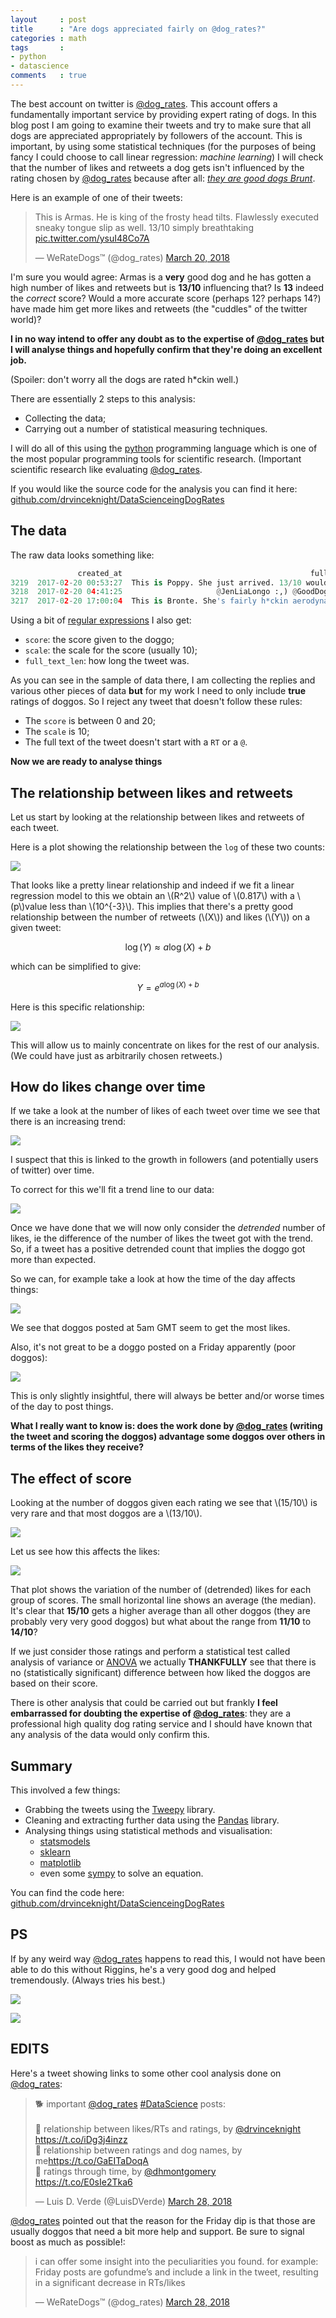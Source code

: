 ```yaml
---
layout     : post
title      : "Are dogs appreciated fairly on @dog_rates?"
categories : math
tags       :
- python
- datascience
comments   : true
---
```


The best account on twitter is [@dog_rates](https://twitter.com/dog_rates). This
account offers a fundamentally important service by providing expert rating of
dogs. In this blog post I am going to examine their tweets and try to make sure
that all dogs are appreciated appropriately by followers of the account. This is
important, by using some statistical techniques (for the purposes of being fancy
I could choose to call linear regression: *machine learning*) I will check that
the number of likes and retweets a dog gets isn't influenced by the rating
chosen by [@dog_rates](https://twitter.com/dog_rates) because after all: [*they
are good dogs Brunt*](http://knowyourmeme.com/memes/theyre-good-dogs-brent).

Here is an example of one of their tweets:

<blockquote class="twitter-tweet" data-lang="en"><p lang="en" dir="ltr">This is
Armas. He is king of the frosty head tilts. Flawlessly executed sneaky tongue
slip as well. 13/10 simply breathtaking <a
href="https://t.co/ysuI48Co7A">pic.twitter.com/ysuI48Co7A</a></p>&mdash;
WeRateDogs™ (@dog_rates) <a
href="https://twitter.com/dog_rates/status/975887646223462400?ref_src=twsrc%5Etfw">March
20, 2018</a></blockquote>
<script async src="https://platform.twitter.com/widgets.js"
charset="utf-8"></script>

I'm sure you would agree: Armas is a **very** good dog and he has gotten a high
number of likes and retweets but is **13/10** influencing that? Is **13** indeed
the *correct* score? Would a more accurate score (perhaps 12? perhaps 14?) have
made him get more likes and retweets (the "cuddles" of the twitter world)?

**I in no way intend to offer any doubt as to the expertise of
[@dog_rates](https://twitter.com/dog_rates) but I will analyse things and
hopefully confirm that they're doing an excellent job.**

(Spoiler: don't worry all the dogs are rated h\*ckin well.)

There are essentially 2 steps to this analysis:

- Collecting the data;
- Carrying out a number of statistical measuring techniques.

I will do all of this using the [python](https://www.python.org) programming
language which is one of the most popular programming tools for scientific
research. (Important scientific research like evaluating
[@dog_rates](https://twitter.com/dog_rates).

If you would like the source code for the analysis you can find it here:
[github.com/drvinceknight/DataScienceingDogRates](https://github.com/drvinceknight/DataScienceingDogRates)

## The data

The raw data looks something like:

```python
               created_at                                          full_text  like_count  retweet_count
3219  2017-02-20 00:53:27  This is Poppy. She just arrived. 13/10 would s...       16007           2296
3218  2017-02-20 04:41:25                     @JenLiaLongo :,) @GoodDogsGame          14              0
3217  2017-02-20 17:00:04  This is Bronte. She's fairly h*ckin aerodynami...       22256           3565
```

Using a bit of [regular
expressions]("https://en.wikipedia.org/wiki/Regular_expression") I also get:

- `score`: the score given to the doggo;
- `scale`: the scale for the score (usually 10);
- `full_text_len`: how long the tweet was.

As you can see in the sample of data there, I am collecting the replies and
various other pieces of data **but** for my work I need to only include **true**
ratings of doggos. So I reject any tweet that doesn't follow these rules:

- The `score` is between 0 and 20;
- The `scale` is 10;
- The full text of the tweet doesn't start with a `RT` or a `@`.

**Now we are ready to analyse things**

## The relationship between likes and retweets

Let us start by looking at the relationship between likes and retweets of each
tweet.

Here is a plot showing the relationship between the `log` of these two counts:

![](https://raw.githubusercontent.com/drvinceknight/DataScienceingDogRates/master/img/log_retweets_v_log_likes.png)

That looks like a pretty linear relationship and indeed if we fit a linear
regression model to this we obtain an \\(R^2\\) value of \\(0.817\\) with a
\\(p\\)value less than \\(10^{-3}\\). This implies that there's a pretty good
relationship between the number of retweets (\\(X\\)) and likes (\\(Y\\)) on a
given tweet:

$$\log(Y)\approx a\log(X) + b$$

which can be simplified to give:

$$Y = e ^ {a\log(X) + b}$$

Here is this specific relationship:

![](https://raw.githubusercontent.com/drvinceknight/DataScienceingDogRates/master/img/retweets_v_likes.png)

This will allow us to mainly concentrate on likes for the rest of our analysis.
(We could have just as arbitrarily chosen retweets.)

## How do likes change over time

If we take a look at the number of likes of each tweet over time we see that
there is an increasing trend:

![](https://raw.githubusercontent.com/drvinceknight/DataScienceingDogRates/master/img/likes_v_time.png)

I suspect that this is linked to the growth in followers (and potentially users
of twitter) over time.

To correct for this we'll fit a trend line to our data:

![](https://raw.githubusercontent.com/drvinceknight/DataScienceingDogRates/master/img/likes_v_time_with_trend.png)

Once we have done that we will now only consider the *detrended* number of
likes, ie the difference of the number of likes the tweet got with the trend.
So, if a tweet has a positive detrended count that implies the doggo got more
than expected.

So we can, for example take a look at how the time of the day affects things:

![](https://raw.githubusercontent.com/drvinceknight/DataScienceingDogRates/master/img/likes_v_hour.png)

We see that doggos posted at 5am GMT seem to get the most likes.

Also, it's not great to be a doggo posted on a Friday apparently (poor doggos):

![](https://raw.githubusercontent.com/drvinceknight/DataScienceingDogRates/master/img/likes_v_day.png)

This is only slightly insightful, there will always be better and/or worse times
of the day to post things.

**What I really want to know is: does the work done by
[@dog_rates](https://twitter.com/dog_rates) (writing the tweet and scoring the
doggos) advantage some doggos over others in terms of the likes they receive?**

## The effect of score

Looking at the number of doggos given each rating we see that \\(15/10\\) is
very rare and that most doggos are a \\(13/10\\).

![](https://raw.githubusercontent.com/drvinceknight/DataScienceingDogRates/master/img/count_v_score.png)

Let us see how this affects the likes:

![](https://raw.githubusercontent.com/drvinceknight/DataScienceingDogRates/master/img/likes_v_score.png)

That plot shows the variation of the number of (detrended) likes for each group
of scores. The small horizontal line shows an average (the median). It's clear
that **15/10** gets a higher average than all other doggos (they are probably
very very good doggos) but what about the range from **11/10** to **14/10**?

If we just consider those ratings and perform a statistical test called analysis
of variance or
[ANOVA](https://en.wikipedia.org/wiki/Analysis_of_variance) we actually
**THANKFULLY** see that there is no (statistically significant)
difference between how liked the doggos are based on their score.

There is other analysis that could be carried out but frankly **I feel
embarrassed for doubting the expertise of
[@dog_rates](https://twitter.com/dog_rates)**: they are a professional high
quality dog rating service and I should have known that any analysis of the
data would only confirm this.

## Summary

This involved a few things:

- Grabbing the tweets using the [Tweepy](http://www.tweepy.org) library.
- Cleaning and extracting further data using the
  [Pandas](https://pandas.pydata.org/pandas-docs/stable/) library.
- Analysing things using statistical methods and visualisation:
  - [statsmodels](https://www.statsmodels.org/stable/index.html)
  - [sklearn](http://scikit-learn.org)
  - [matplotlib](https://matplotlib.org)
  - even some [sympy](http://www.sympy.org/en/index.html) to solve an equation.

You can find the code here:
[github.com/drvinceknight/DataScienceingDogRates](https://github.com/drvinceknight/DataScienceingDogRates)

## PS

If by any weird way [@dog_rates](https://twitter.com/dog_rates) happens to read
this, I would not have been able to do this without Riggins, he's a very good
dog and helped tremendously. (Always tries his best.)

![]({{site.baseurl}}/assets/images/riggins_flying.jpg)

![]({{site.baseurl}}/assets/images/riggins_smiling.jpg)

## EDITS

Here's a tweet showing links to some other cool analysis done on
[@dog_rates](https://twitter.com/dog_rates):

<blockquote class="twitter-tweet" data-lang="en"><p lang="en" dir="ltr">🐕 important <a href="https://twitter.com/dog_rates?ref_src=twsrc%5Etfw">@dog_rates</a> <a href="https://twitter.com/hashtag/DataScience?src=hash&amp;ref_src=twsrc%5Etfw">#DataScience</a> posts:<br><br>🐾 relationship between likes/RTs and ratings, by <a href="https://twitter.com/drvinceknight?ref_src=twsrc%5Etfw">@drvinceknight</a> <a href="https://t.co/iDg3j4inzz">https://t.co/iDg3j4inzz</a><br>🐾 relationship between ratings and dog names, by me<a href="https://t.co/GaEITaDoqA">https://t.co/GaEITaDoqA</a><br>🐾 ratings through time, by <a href="https://twitter.com/dhmontgomery?ref_src=twsrc%5Etfw">@dhmontgomery</a> <br> <a href="https://t.co/E0sIe2Tka6">https://t.co/E0sIe2Tka6</a></p>&mdash; Luis D. Verde (@LuisDVerde) <a href="https://twitter.com/LuisDVerde/status/979101929371561990?ref_src=twsrc%5Etfw">March 28, 2018</a></blockquote>
<script async src="https://platform.twitter.com/widgets.js" charset="utf-8"></script>

[@dog_rates](https://twitter.com/dog_rates) pointed out that the reason for the
Friday dip is that those are usually doggos that need a bit more help and
support. Be sure to signal boost as much as possible!:

<blockquote class="twitter-tweet" data-lang="en"><p lang="en" dir="ltr">i can
offer some insight into the peculiarities you found. for example: Friday posts
are gofundme’s and include a link in the tweet, resulting in a significant
decrease in RTs/likes</p>&mdash; WeRateDogs™ (@dog_rates) <a
href="https://twitter.com/dog_rates/status/979092927136911360?ref_src=twsrc%5Etfw">March
28, 2018</a></blockquote>
<script async src="https://platform.twitter.com/widgets.js"
charset="utf-8"></script>
